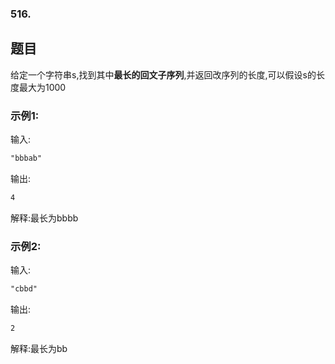 ### 516.

## 题目

给定一个字符串s,找到其中<strong >最长的回文子序列</strong>,并返回改序列的长度,可以假设s的长度最大为1000

### 示例1:

输入:

```html
"bbbab"
```

输出:

```html
4
```
解释:最长为bbbb

### 示例2:

输入:

```html
"cbbd"
```

输出:

```html
2
```
解释:最长为bb
